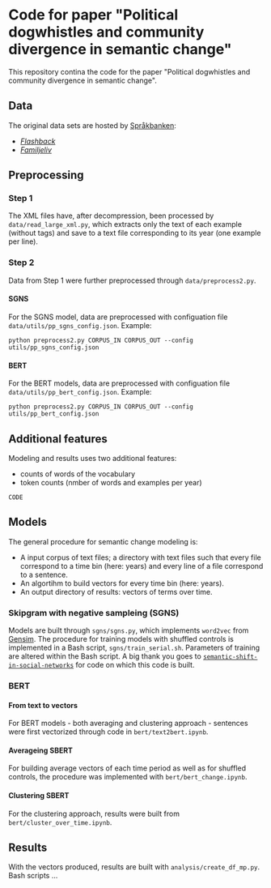 # Code for paper "Political dogwhistles and community divergence in semantic change"

This repository contina the code for the paper "Political dogwhistles and community divergence in semantic change".

## Data
The original data sets are hosted by  [Språkbanken](https://spraakbanken.gu.se/): 
* *[Flashback](https://spraakbanken.gu.se/lb/resurser/meningsmangder/flashback-politik.xml.bz2)*
* *[Familjeliv](https://spraakbanken.gu.se/lb/resurser/meningsmangder/familjeliv-allmanna-samhalle.xml.bz2)*


## Preprocessing
### Step 1
The XML files have, after decompression, been processed by `data/read_large_xml.py`, which extracts only the text of each example (without tags) and save to a text file corresponding to its year (one example per line).
### Step 2
Data from Step 1 were further preprocessed through `data/preprocess2.py`. 

#### SGNS
For the SGNS model, data are preprocessed with configuation file `data/utils/pp_sgns_config.json`. Example:

```
python preprocess2.py CORPUS_IN CORPUS_OUT --config utils/pp_sgns_config.json
```

#### BERT
For the BERT models, data are preprocessed with configuation file `data/utils/pp_bert_config.json`. Example:

```
python preprocess2.py CORPUS_IN CORPUS_OUT --config utils/pp_bert_config.json
```

## Additional features
Modeling and results uses two additional features:

* counts of words of the vocabulary 
* token counts (nmber of words and examples per year)

```
CODE
```

## Models
The general procedure for semantic change modeling is:

* A input corpus of text files; a directory with text files such that every file correspond to a time bin (here: years) and every line of a file correspond to a sentence.
* An algortihm to build vectors for every time bin (here: years).
* An output directory of results: vectors of terms over time. 
 
### Skipgram with negative sampleing (SGNS)
Models are built through `sgns/sgns.py`, which implements `word2vec` from [Gensim](https://radimrehurek.com/gensim/). The procedure for training models with shuffled controls is implemented in a Bash script, `sgns/train_serial.sh`. Parameters of training are altered within the Bash script. A big thank you goes to [`semantic-shift-in-social-networks`](https://github.com/GU-CLASP/semantic-shift-in-social-networks) for code on which this code is built. 

### BERT
#### From text to vectors
For BERT models - both averaging and clustering approach - sentences were first vectorized through code in `bert/text2bert.ipynb`.
#### Averageing SBERT
For building average vectors of each time period as well as for shuffled controls, the procedure was implemented with `bert/bert_change.ipynb`.
#### Clustering SBERT
For the clustering approach, results were built from `bert/cluster_over_time.ipynb`. 
## Results
With the vectors produced, results are built with `analysis/create_df_mp.py`. Bash scripts ...

